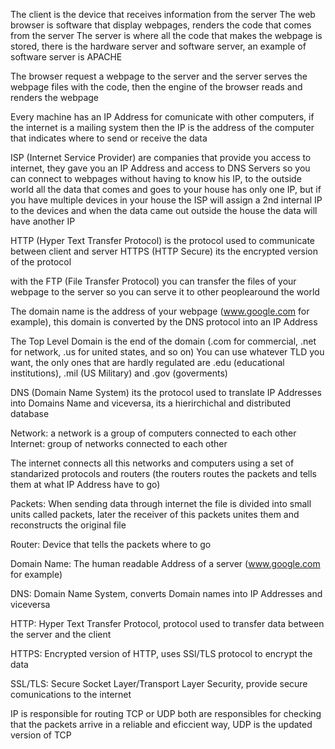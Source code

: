 The client is the device that receives information from the server
The web browser is software that display webpages, renders the code that comes from the server
The server is where all the code that makes the webpage is stored, there is the hardware server and software server, an example of software server is APACHE

The browser request a webpage to the server and the server serves the webpage files with the code, then the engine of the browser reads and renders the webpage

Every machine has an IP Address for comunicate with other computers, if the internet is a mailing system then the IP is the address of the computer that indicates where to send or receive the data

ISP (Internet Service Provider) are companies that provide you access to internet, they gave you an IP Address and access to DNS Servers so you can connect to webpages without having to know his IP, to the outside world all the data that comes and goes to your house has only one IP, but if you have multiple devices in your house the ISP will assign a 2nd internal IP to the devices and when the data came out outside the house the data will have another IP

HTTP (Hyper Text Transfer Protocol) is the protocol used to communicate between client and server
HTTPS (HTTP Secure) its the encrypted version of the protocol

with the FTP (File Transfer Protocol) you can transfer the files of your webpage to the server so you can serve it to other peoplearound the world 

The domain name is the address of your webpage (www.google.com for example), this domain is converted by the DNS protocol into an IP Address

The Top Level Domain is the end of the domain (.com for commercial, .net for network, .us for united states, and so on)
You can use whatever TLD you want, the only ones that are hardly regulated are .edu (educational institutions), .mil (US Military) and .gov (goverments)

DNS (Domain Name System) its the protocol used to translate IP Addresses into Domains Name and viceversa, its a hierirchichal and distributed database

Network: a network is a group of computers connected to each other
Internet: group of networks connected to each other

The internet connects all this networks and computers using a set of standarized protocols and routers (the routers routes the packets and tells them at what IP Address have to go)

Packets: When sending data through internet the file is divided into small units called packets, later the receiver of this packets unites them and reconstructs the original file

Router: Device that tells the packets where to go

Domain Name: The human readable Address of a server (www.google.com for example)

DNS: Domain Name System, converts Domain names into IP Addresses and viceversa

HTTP: Hyper Text Transfer Protocol, protocol used to transfer data between the server and the client

HTTPS: Encrypted version of HTTP, uses SSl/TLS protocol to encrypt the data

SSL/TLS: Secure Socket Layer/Transport Layer Security, provide secure comunications to the internet

IP is responsible for routing
TCP or UDP both are responsibles for checking that the packets arrive in a reliable and eficcient way, UDP is the updated version of TCP

